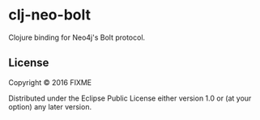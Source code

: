 # clj-neo-bolt

Clojure binding for Neo4j's Bolt protocol.

## License

Copyright © 2016 FIXME

Distributed under the Eclipse Public License either version 1.0 or (at
your option) any later version.
